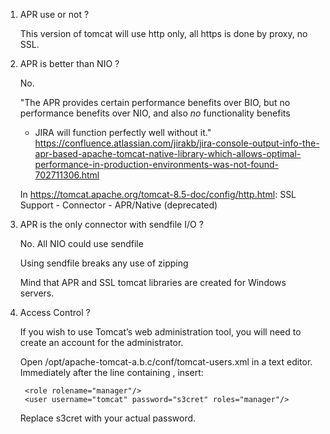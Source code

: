 1. APR use or not ?

    This version of tomcat will use http only, all https is done by proxy, no SSL.

2. APR is better than NIO ? 

    No. 
    
    "The APR provides certain performance benefits over BIO, 
    but no performance benefits over NIO, 
    and also *no* functionality benefits 
    - JIRA will function perfectly well without it."
    https://confluence.atlassian.com/jirakb/jira-console-output-info-the-apr-based-apache-tomcat-native-library-which-allows-optimal-performance-in-production-environments-was-not-found-702711306.html

    In https://tomcat.apache.org/tomcat-8.5-doc/config/http.html:
    SSL Support - Connector - APR/Native (deprecated)

3. APR is the only connector with sendfile I/O ?
    
    No. All NIO could use sendfile

    Using sendfile breaks any use of zipping

    Mind that APR and SSL tomcat libraries are created for Windows servers.

4. Access Control ?

	If you wish to use Tomcat’s web administration tool, you will need to create an account for the administrator.

	Open /opt/apache-tomcat-a.b.c/conf/tomcat-users.xml in a text editor. Immediately after the line containing <tomcat-users>, insert:

		<role rolename="manager"/>
		<user username="tomcat" password="s3cret" roles="manager"/>

	Replace s3cret with your actual password. 